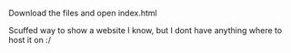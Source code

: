 Download the files and open index.html

Scuffed way to show a website I know, but I dont have anything where to host it on :/ 

